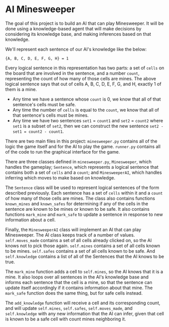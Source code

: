# AI Minesweeper

The goal of this project is to build an AI that can play Minesweeper. It will be done using a knowledge-based agent that will make decisions by considering its knowledge base, and making inferences based on that knowledge.

We'll represent each sentence of our AI's knowledge like the below:

```
{A, B, C, D, E, F, G, H} = 1
```

Every logical sentence in this representation has two parts: a set of `cells` on the board that are involved in the sentence, and a number `count`, representing the count of how many of those cells are mines. The above logical sentence says that out of cells A, B, C, D, E, F, G, and H, exactly 1 of them is a mine.

- Any time we have a sentence whose `count` is 0, we know that all of that sentence's cells must be safe.
- Any time the number of `cells` is equal to the `count`, we know that all of that sentence's cells must be mines.
- Any time we have two sentences `set1` = `count1` and `set2` = `count2` where `set1` is a subset of `set2`, then we can construct the new sentence `set2 - set1 = count2 - count1`.

There are two main files in this project: `minesweeper.py` contains all of the logic the game itself and for the AI to play the game. `runner.py` contains all of the code to run the graphical interface for the game.

There are three classes defined in `minesweeper.py`, `Minesweeper`, which handles the gameplay; `Sentence`, which represents a logical sentence that contains both a set of `cells` and a `count`; and `MinesweeperAI`, which handles inferring which moves to make based on knowledge.

The `Sentence` class will be used to represent logical sentences of the form described previously. Each sentence has a set of `cells` within it and a `count` of how many of those cells are mines. The class also contains functions `known_mines` and `known_safes` for determining if any of the cells in the sentence are known to be mines or known to be safe. It also contains functions `mark_mine` and `mark_safe` to update a sentence in response to new information about a cell.

Finally, the `MinesweeperAI` class will implement an AI that can play Minesweeper. The AI class keeps track of a number of values. `self.moves_made` contains a set of all cells already clicked on, so the AI knows not to pick those again. `self.mines` contains a set of all cells known to be mines. `self.safes` contains a set of all cells known to be safe. And `self.knowledge` contains a list of all of the Sentences that the AI knows to be true.

The `mark_mine` function adds a cell to `self.mines`, so the AI knows that it is a mine. It also loops over all sentences in the AI's knowledge base and informs each sentence that the cell is a mine, so that the sentence can update itself accordingly if it contains information about that mine. The `mark_safe` function does the same thing, but for safe cells instead.

The `add_knowledge` function will receive a cell and its corresponding count, and will update `self.mines`, `self.safes`, `self.moves_made`, and `self.knowledge` with any new information that the AI can infer, given that cell is known to be a safe cell with count mines neighboring it.
